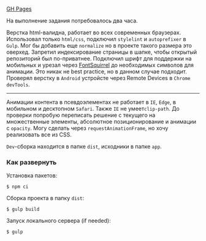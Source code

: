 [GH Pages](https://nikkypizza.github.io/ivi/dist/)

На выполнение задания потребовалось два часа.

Верстка  html-валидна, работает во всех современных браузерах. Использовал только `html/css`, подключил `stylelint` и `autoprefixer` в `Gulp`. Мог бы добавить еще `normalize` но в проекте такого размера это оверхед. Запретил индексирование страницы в шапке, чтобы открытый репозиторий был по-приватнее.
Подключил шрифт для поддержки на мобильных и урезал через [FontSquirrel](https://www.fontsquirrel.com/tools/webfont-generator) до необходимых символов для анимации. Это никак не best practice, но в данном случае подходит.
Проверял верстку в `Android` устройсте через Remote Devices в `Chrome devTools`.

***

Анимации контента в псевдоэлементах не работает в `IE`, `Edge`, в мобильном и десктопном `Safari`. Также `IE` не умеет`clip-path`. До проверки попробую переписать решение с текущего на множественные элементы, абсолютное позиционирование и анимации с `opacity`. Могу сделать через `requestAnimationFrame`, но хочу реализовать все из CSS.

`Dev`-сборка находится в папке `dist`, исходники в папке `app`.


### Как развернуть

Установка пакетов:
```
$ npm ci
```
Сборка проекта в папку `dist`:
```
$ gulp build
```
Запуск локального сервера (if needed):
```
$ gulp
```